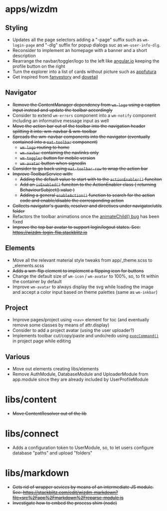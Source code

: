 # **apps/wizdm**

## Styling
* Updates all the page selectors adding a "-page" suffix such as `wm-login-page` and "-dlg" suffix for popup dialogs suc as `wm-user-info-dlg`.
* Reconsider to implement an homepage with a banner and a short description
* Rearrange the navbar/toggler/logo to the left like [angular.io](https://angular.io/) keeping the profile button on the right
* Turn the explorer into a list of cards without picture such as [appfutura](https://www.appfutura.com/app-projects)
* Get inspired from [fanvestory](https://fanvestory.com) and [dovetail](https://dovetailapp.com/)

## Navigator
* ~~Remove the ContentManager dependency from `wm-logo` using a caption input instead and update the toolbar accordingly~~
* Consider to extend  `wm-errors` component into a `wm-notify` component including an informative message input as well
* ~~Move the action bar out of the toolbar into the navigation header splitting it into: wm-navbar & wm-toolbar~~
* ~~Spreads the wm-navbar components into the navigator (eventually contained into a `mat-toolbar` component)~~
  * ~~`wm-logo` routing to home~~
  * ~~`wm-navbar` containing the navlinks only~~
  * ~~`wm-toggler` button for mobile version~~
  * ~~`wm-avatar` button when signedIn~~
* ~~Consider to go back using `mat-toolbar-row` to wrap the action bar~~
* ~~Improve ToolbarService with:~~
  * ~~Adding the default value to start with to the `actionEnabler()` funciton~~
  * ~~Add an `isEnabled()` funciton to the ActionEnabler class ( returning BehaviourSubject().value )~~
  * ~~Adding a general `enableAction()` function to search for the action code and enable/disable the corresponding action~~
* ~~Collects navigator's guards, resolver and directives under navigator/utils folder~~
* Refactors the toolbar animations once the [animateChild() bug](https://github.com/angular/angular/issues/27245) has been fixed
* ~~Improve the top bar avatar to support login/logout states. See: https://wizdm-login-flip.stackblitz.io~~

## Elements
* Move all the relevant material style tweaks from app/_theme.scss to _elements.scss 
* ~~Adds a wm-flip element to implement a flipping icon for buttons~~
* Change the default size of `wm-icon` / `wm-avatar` to 100%, so, to fit within the container by default
* Improve `wm-avatar` to always display the svg while loading the image and accept a color input based on theme palettes (same as `wm-inkbar`) 

## Project
* Improve pages/project using `<nav>` element for toc (and eventually remove some classes by means of attr.display)
* Consider to add a project avatar (using the user uploader?)
* Implements toolbar cut/copy/paste and undo/redo using [`execCommand()`](https://developer.mozilla.org/en-US/docs/Web/API/Document/execCommand) in project page while editing

## Various
* Move out elements creating libs/elements
* Remove AuthModule, DatabaseModule and UploaderModule from app.module since they are already included by UserProfileModule

# libs/content
* ~~Move ContentResolver out of the lib~~

# libs/connect
* Adds a configuration token to UserModule, so, to let users configure database "paths" and upload "folders"

# libs/markdown
* ~~Gets rid of wrapper sevices by means of an intermediate JS module. See: https://stackblitz.com/edit/wizdm-markdown?file=src%2Fapp%2Fmarkdown%2Freparse-module.js~~
* ~~Investigate how to embed the process shim (node)~~
